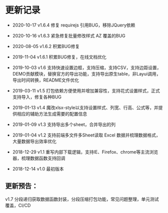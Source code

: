 # 更新记录

- 2020-10-17 v1.6.4 修复 requirejs 引用BUG，移除JQuery依赖

- 2020-10-16 v1.6.3 紧急修复批量修改样式 AZ 覆盖的BUG

- 2020-08-05 v1.6.2 积累BUG修复

- 2019-11-04 v1.6.1 积累BUG修复，在线文档优化

- 2019-10-03 v1.6 支持快速设置边框，支持压缩，支持CSV，支持边距设置，DEMO贡献模块，替换官方的导出功能，支持导出原生table，非Layui调用，导出时间转换，README文件优化

- 2019-03-11 v1.5 打包依赖方便使用并增加兼容性，支持花式设置样式，正式支持导入，修复各种BUG

- 2019-01-13 v1.4 魔改xlsx-style以支持设置样式、列宽、行高、公式等，并提供相应的辅助方法生成需要的配置信息

- 2019-01-09 v1.3 支持导出多个sheet，合并导出的列

- 2019-01-04 v1.2 支持前端多文件多Sheet读取 Excel 数据并梳理数据格式，大量数据导出效率优化

- 2018-12-29 v1.1 重写内部下载逻辑，支持IE、Firefox、chrome等主流浏览器，梳理数据函数支持回调

- 2018-12-14 v1.0 最初版本

## 更新预告：

v1.7 分段递归获取数据函数封装，分段压缩打包功能，常见问题整理，单元测试覆盖，CI/CD